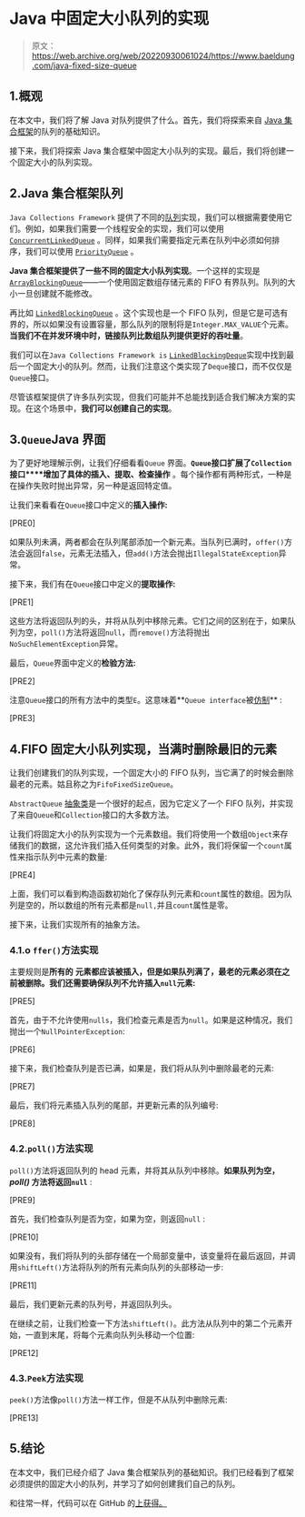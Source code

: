 # Java 中固定大小队列的实现

> 原文：<https://web.archive.org/web/20220930061024/https://www.baeldung.com/java-fixed-size-queue>

## 1.概观

在本文中，我们将了解 Java 对队列提供了什么。首先，我们将探索来自 [Java 集合框架](https://web.archive.org/web/20221112171232/https://docs.oracle.com/en/java/javase/18/docs/api/java.base/java/util/package-summary.html#CollectionsFramework)的队列的基础知识。

接下来，我们将探索 Java 集合框架中固定大小队列的实现。最后，我们将创建一个固定大小的队列实现。

## 2.Java 集合框架队列

`Java Collections Framework` 提供了不同的[队列](/web/20221112171232/https://www.baeldung.com/java-queue)实现，我们可以根据需要使用它们。例如，如果我们需要一个线程安全的实现，我们可以使用 [`ConcurrentLinkedQueue`](/web/20221112171232/https://www.baeldung.com/java-concurrent-queues) 。同样，如果我们需要指定元素在队列中必须如何排序，我们可以使用 [`PriorityQueue`](/web/20221112171232/https://www.baeldung.com/cs/priority-queue) 。

**Java 集合框架提供了一些不同的固定大小队列实现**。一个这样的实现是[`ArrayBlockingQueue`](https://web.archive.org/web/20221112171232/https://docs.oracle.com/javase/7/docs/api/java/util/concurrent/ArrayBlockingQueue.html)——一个使用固定数组存储元素的 FIFO 有界队列。队列的大小一旦创建就不能修改。

再比如 [`LinkedBlockingQueue`](https://web.archive.org/web/20221112171232/https://docs.oracle.com/javase/7/docs/api/java/util/concurrent/LinkedBlockingQueue.html) 。这个实现也是一个 FIFO 队列，但是它是可选有界的，所以如果没有设置容量，那么队列的限制将是`Integer.MAX_VALUE`个元素。**当我们不在并发环境中时，链接队列比数组队列提供更好的吞吐量**。

我们可以在`Java Collections Framework is` [`LinkedBlockingDeque`](https://web.archive.org/web/20221112171232/https://docs.oracle.com/javase/7/docs/api/java/util/concurrent/LinkedBlockingDeque.html)实现中找到最后一个固定大小的队列。然而，让我们注意这个类实现了`Deque`接口，而不仅仅是`Queue`接口。

尽管该框架提供了许多队列实现，但我们可能并不总能找到适合我们解决方案的实现。在这个场景中，**我们可以创建自己的实现**。

## 3.`Queue`Java 界面

为了更好地理解示例，让我们仔细看看`Queue` 界面。**`Queue`接口扩展了`Collection`接口****增加了具体的插入、提取、检查操作** 。每个操作都有两种形式，一种是在操作失败时抛出异常，另一种是返回特定值。

让我们来看看在`Queue`接口中定义的**插入操作:**

[PRE0]

如果队列未满，两者都会在队列尾部添加一个新元素。当队列已满时，`offer()`方法会返回`false`，元素无法插入，但`add()`方法会抛出`IllegalStateException`异常。

接下来，我们有在`Queue`接口中定义的**提取操作:**

[PRE1]

这些方法将返回队列的头，并将从队列中移除元素。它们之间的区别在于，如果队列为空，`poll()`方法将返回`null`，而`remove()`方法将抛出`NoSuchElementException`异常。

最后，`Queue`界面中定义的**检验方法:**

[PRE2]

注意`Queue`接口的所有方法中的类型`E`。这意味着**`Queue interface`被[仿制](/web/20221112171232/https://www.baeldung.com/java-generics)** :

[PRE3]

## 4.FIFO 固定大小队列实现，当满时删除最旧的元素

让我们创建我们的队列实现，一个固定大小的 FIFO 队列，当它满了的时候会删除最老的元素。姑且称之为`FifoFixedSizeQueue`。

`AbstractQueue` [抽象类](/web/20221112171232/https://www.baeldung.com/java-abstract-class)是一个很好的起点，因为它定义了一个 FIFO 队列，并实现了来自`Queue`和`Collection`接口的大多数方法。

让我们将固定大小的队列实现为一个元素数组。我们将使用一个数组`Object`来存储我们的数据，这允许我们插入任何类型的对象。此外，我们将保留一个`count`属性来指示队列中元素的数量:

[PRE4]

上面，我们可以看到构造函数初始化了保存队列元素和`count`属性的数组。因为队列是空的，所以数组的所有元素都是`null,`并且`count`属性是零。

接下来，让我们实现所有的抽象方法。

### 4.1.o `ffer()`方法实现

主要规则是**所有的** **元素都应该被插入，但是如果队列满了，最老的元素必须在之前被删除。**我们还需要确保**队列不允许插入`null`元素:**

[PRE5]

首先，由于不允许使用`nulls`，我们检查元素是否为`null`。如果是这种情况，我们抛出一个`NullPointerException`:

[PRE6]

接下来，我们检查队列是否已满，如果是，我们将从队列中删除最老的元素:

[PRE7]

最后，我们将元素插入队列的尾部，并更新元素的队列编号:

[PRE8]

### 4.2.`poll()`方法实现

`poll()`方法将返回队列的 head 元素，并将其从队列中移除。**如果队列为空， *poll()* 方法将返回`null`** :

[PRE9]

首先，我们检查队列是否为空，如果为空，则返回`null` :

[PRE10]

如果没有，我们将队列的头部存储在一个局部变量中，该变量将在最后返回，并调用`shiftLeft()`方法将队列的所有元素向队列的头部移动一步:

[PRE11]

最后，我们更新元素的队列号，并返回队列头。

在继续之前，让我们检查一下方法`shiftLeft()`。此方法从队列中的第二个元素开始，一直到末尾，将每个元素向队列头移动一个位置:

[PRE12]

### 4.3.`Peek`方法实现

`peek()`方法像`poll()`方法一样工作，但是不从队列中删除元素:

[PRE13]

## 5.结论

在本文中，我们已经介绍了 Java 集合框架队列的基础知识。我们已经看到了框架必须提供的固定大小的队列，并学习了如何创建我们自己的队列。

和往常一样，代码可以在 GitHub 的[上获得。](https://web.archive.org/web/20221112171232/https://github.com/eugenp/tutorials/tree/master/core-java-modules/core-java-collections-4)